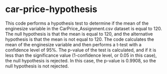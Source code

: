 # car-price-hypothesis
This code performs a hypothesis test to determine if the mean of the enginesize variable in the CarPrice_Assignment.csv dataset is equal to 120. The null hypothesis is that the mean is equal to 120, and the alternative hypothesis is that the mean is not equal to 120. The code calculates the mean of the enginesize variable and then performs a t-test with a confidence level of 95%. The p-value of the test is calculated, and if it is less than the significance value (1-confidence level, or 0.05 in this case), the null hypothesis is rejected. In this case, the p-value is 0.9908, so the null hypothesis is not rejected.
